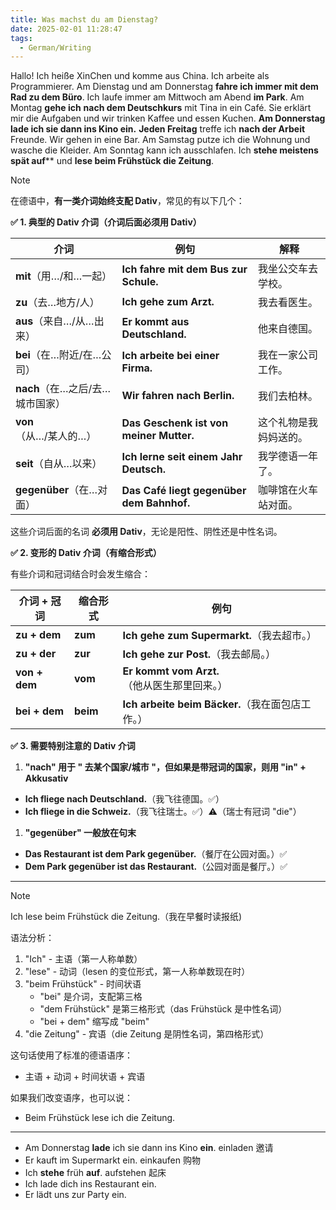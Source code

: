 ```yaml
---
title: Was machst du am Dienstag?
date: 2025-02-01 11:28:47
tags:
  - German/Writing
---
```

Hallo! Ich heiße XinChen und komme aus China. Ich arbeite als Programmierer. Am Dienstag und am Donnerstag **fahre ich immer mit dem Rad zu dem Büro**. Ich laufe immer am Mittwoch am Abend **im Park**. Am Montag **gehe ich** **nach dem Deutschkurs** mit Tina in ein Café. Sie erklärt mir die Aufgaben und wir trinken Kaffee und essen Kuchen. **Am Donnerstag lade ich sie dann ins Kino ein.** **Jeden Freitag** treffe ich **nach der Arbeit** Freunde. Wir gehen in eine Bar. Am Samstag putze ich die Wohnung und wasche die Kleider. Am Sonntag kann ich ausschlafen. Ich **stehe meistens spät auf**** und **lese beim Frühstück die Zeitung**.

> [!NOTE]
>
> 在德语中，**有一类介词始终支配 Dativ**，常见的有以下几个：
>
> **✅ 1. 典型的 Dativ 介词（介词后面必须用 Dativ）**
>
> | **介词** | **例句** | **解释** |
> |----------|----------|----------|
> | **mit**（用…/和…一起） | **Ich fahre mit dem Bus zur Schule.** | 我坐公交车去学校。 |
> | **zu**（去…地方/人） | **Ich gehe zum Arzt.** | 我去看医生。 |
> | **aus**（来自…/从…出来） | **Er kommt aus Deutschland.** | 他来自德国。 |
> | **bei**（在…附近/在…公司） | **Ich arbeite bei einer Firma.** | 我在一家公司工作。 |
> | **nach**（在…之后/去…城市国家） | **Wir fahren nach Berlin.** | 我们去柏林。 |
> | **von**（从…/某人的…） | **Das Geschenk ist von meiner Mutter.** | 这个礼物是我妈妈送的。 |
> | **seit**（自从…以来） | **Ich lerne seit einem Jahr Deutsch.** | 我学德语一年了。 |
> | **gegenüber**（在…对面） | **Das Café liegt gegenüber dem Bahnhof.** | 咖啡馆在火车站对面。 |
>
> 这些介词后面的名词 **必须用 Dativ**，无论是阳性、阴性还是中性名词。
>
> **✅ 2. 变形的 Dativ 介词（有缩合形式）**
>
> 有些介词和冠词结合时会发生缩合：
>
> | **介词 + 冠词** | **缩合形式** | **例句** |
> |-----------------|--------------|----------|
> | **zu + dem** | **zum** | **Ich gehe zum Supermarkt.**（我去超市。） |
> | **zu + der** | **zur** | **Ich gehe zur Post.**（我去邮局。） |
> | **von + dem** | **vom** | **Er kommt vom Arzt.**（他从医生那里回来。） |
> | **bei + dem** | **beim** | **Ich arbeite beim Bäcker.**（我在面包店工作。） |
>
> **✅ 3. 需要特别注意的 Dativ 介词**
>
> 1. **"nach" 用于 " 去某个国家/城市 "，但如果是带冠词的国家，则用 "in" + Akkusativ**
> 	- **Ich fliege nach Deutschland.**（我飞往德国。✅）
> 	- **Ich fliege in die Schweiz.**（我飞往瑞士。✅）⚠️（瑞士有冠词 "die"）
> 1. **"gegenüber" 一般放在句末**
> 	- **Das Restaurant ist dem Park gegenüber.**（餐厅在公园对面。）✅
> 	- **Dem Park gegenüber ist das Restaurant.**（公园对面是餐厅。）✅

---

> [!NOTE]
>
> Ich lese beim Frühstück die Zeitung.（我在早餐时读报纸)
>
> 语法分析：
> 1. "Ich" - 主语（第一人称单数）
> 2. "lese" - 动词（lesen 的变位形式，第一人称单数现在时）
> 3. "beim Frühstück" - 时间状语
>    - "bei" 是介词，支配第三格
>    - "dem Frühstück" 是第三格形式（das Frühstück 是中性名词）
>    - "bei + dem" 缩写成 "beim"
> 4. "die Zeitung" - 宾语（die Zeitung 是阴性名词，第四格形式）
>
> 这句话使用了标准的德语语序：
> - 主语 + 动词 + 时间状语 + 宾语
>
> 如果我们改变语序，也可以说：
> - Beim Frühstück lese ich die Zeitung.  

---
- Am Donnerstag **lade** ich sie dann ins Kino **ein**. einladen 邀请
- Er kauft im Supermarkt ein. einkaufen 购物
- Ich **stehe** früh **auf**. aufstehen 起床
- Ich lade dich ins Restaurant ein.
- Er lädt uns zur Party ein.

